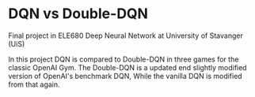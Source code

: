 # DQN vs Double-DQN

Final project in ELE680 Deep Neural Network at University of Stavanger (UiS)

In this project DQN is compared to Double-DQN in three games for the classic OpenAI Gym.
The Double-DQN is a updated end slightly modified version of OpenAI's benchmark DQN, While the vanilla DQN is modified from that again.

